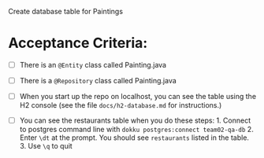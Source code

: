 Create database table for Paintings


# Acceptance Criteria:

- [ ] There is an `@Entity` class called Painting.java
- [ ] There is a `@Repository` class called Painting.java
- [ ] When you start up the repo on localhost, you can see the table
      using the H2 console (see the file `docs/h2-database.md` for 
      instructions.)
- [ ] You can see the restaurants table when you do these steps:
      1. Connect to postgres command line with 
         ```
         dokku postgres:connect team02-qa-db
         ```
      2. Enter `\dt` at the prompt. You should see
         `restaurants` listed in the table.
      3. Use `\q` to quit


